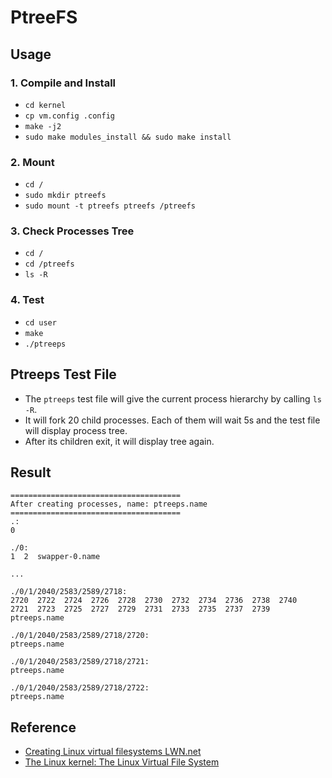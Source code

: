 # PtreeFS
## Usage
### 1. Compile and Install
* `cd kernel`
* `cp vm.config .config`
* `make -j2`
* `sudo make modules_install && sudo make install`
### 2. Mount
* `cd /`
* `sudo mkdir ptreefs`
* `sudo mount -t ptreefs ptreefs /ptreefs`
### 3. Check Processes Tree
* `cd /`
* `cd /ptreefs`
* `ls -R`
### 4. Test
* `cd user`
* `make`
* `./ptreeps`
## Ptreeps Test File
* The `ptreeps` test file will give the current process hierarchy by calling `ls -R`. 
* It will fork 20 child processes. Each of them will wait 5s and the test file will display process tree.
* After its children exit, it will display tree again.
## Result
```
======================================
After creating processes, name: ptreeps.name
======================================
.:
0

./0:
1  2  swapper-0.name
```
`...`
```
./0/1/2040/2583/2589/2718:
2720  2722  2724  2726	2728  2730  2732  2734	2736  2738  2740
2721  2723  2725  2727	2729  2731  2733  2735	2737  2739  ptreeps.name

./0/1/2040/2583/2589/2718/2720:
ptreeps.name

./0/1/2040/2583/2589/2718/2721:
ptreeps.name

./0/1/2040/2583/2589/2718/2722:
ptreeps.name
```

## Reference
* [Creating Linux virtual filesystems LWN.net](https://lwn.net/Articles/57369/)
* [The Linux kernel: The Linux Virtual File System](https://www.win.tue.nl/~aeb/linux/lk/lk-8.html)
